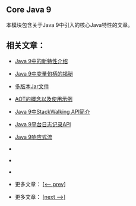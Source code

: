 ## Core Java 9

本模块包含关于Java 9中引入的核心Java特性的文章。

## 相关文章：

- [Java 9中的新特性介绍](docs/Java9中的新特性.md)
- [Java 9中变量句柄的揭秘](docs/Java9中变量句柄的揭秘.md)
- [多版本Jar文件](docs/多版本Jar文件.md)
- [AOT的概念以及使用示例](docs/提前编译(AoT).md)
- [Java 9中StackWalking API简介](docs/Java9中StackWalking简介.md)
- [Java 9平台日志记录API](docs/Java9平台日志记录API.md)
- [Java 9响应式流](docs/Java9响应式流.md)
- []()
- []()
- []()

- 更多文章： [[<-- prev]](../java9-improvements/README.md)
- 更多文章： [[next -->]](../java9-jigsaw/README.md)